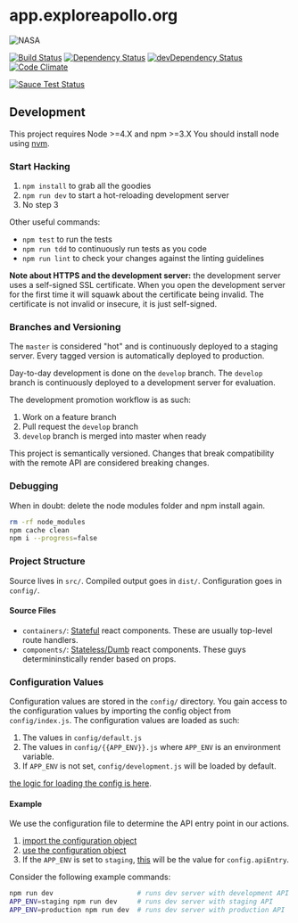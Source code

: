 # app.exploreapollo.org

![NASA](./NASA_logo.png?raw=true)

[![Build Status](https://travis-ci.org/UTD-CRSS/app.exploreapollo.org.svg?branch=master)](https://travis-ci.org/UTD-CRSS/app.exploreapollo.org)
[![Dependency Status](https://david-dm.org/UTD-CRSS/app.exploreapollo.org.svg)](https://david-dm.org/UTD-CRSS/app.exploreapollo.org)
[![devDependency Status](https://david-dm.org/UTD-CRSS/app.exploreapollo.org/dev-status.svg)](https://david-dm.org/UTD-CRSS/app.exploreapollo.org#info=devDependencies)
[![Code Climate](https://codeclimate.com/github/UTD-CRSS/app.exploreapollo.org/badges/gpa.svg)](https://codeclimate.com/github/UTD-CRSS/app.exploreapollo.org)

[![Sauce Test Status](https://saucelabs.com/browser-matrix/utd-crss.svg)](https://saucelabs.com/u/utd-crss)

## Development

This project requires Node >=4.X and npm >=3.X You should install node using [nvm][].

### Start Hacking

1. `npm install` to grab all the goodies
2. `npm run dev` to start a hot-reloading development server
3. No step 3

Other useful commands:

* `npm test` to run the tests
* `npm run tdd` to continuously run tests as you code
* `npm run lint` to check your changes against the linting guidelines

**Note about HTTPS and the development server:** the development server uses a
self-signed SSL certificate. When you open the development server for the first
time it will squawk about the certificate being invalid. The certificate is not
invalid or insecure, it is just self-signed.

### Branches and Versioning

The `master` is considered "hot" and is continuously deployed to a staging
server. Every tagged version is automatically deployed to production.

Day-to-day development is done on the `develop` branch. The `develop` branch is continuously deployed to a development server for evaluation.

The development promotion workflow is as such:

1. Work on a feature branch
2. Pull request the `develop` branch
3. `develop` branch is merged into master when ready

This project is semantically versioned. Changes that break compatibility with
the remote API are considered breaking changes.

### Debugging

When in doubt: delete the node modules folder and npm install again.

```bash
rm -rf node_modules
npm cache clean
npm i --progress=false
```

### Project Structure

Source lives in `src/`. Compiled output goes in `dist/`. Configuration goes in
`config/`.

#### Source Files

- `containers/`: [Stateful][dumb-comp] react components. These are usually top-level route handlers.
- `components/`: [Stateless/Dumb][dumb-comp] react components. These guys determininstically render based on props.


### Configuration Values

Configuration values are stored in the `config/` directory. You gain access to the configuration values by importing the config object from `config/index.js`. The configuration values are loaded as such:

1. The values in `config/default.js`
2. The values in `config/{{APP_ENV}}.js` where `APP_ENV` is an environment variable.
3. If `APP_ENV` is not set, `config/development.js` will be loaded by default.

[the logic for loading the config is here](https://github.com/UTD-CRSS/app.exploreapollo.org/blob/master/config/index.js).

#### Example

We use the configuration file to determine the API entry point in our actions.

1. [import the configuration object](https://github.com/UTD-CRSS/app.exploreapollo.org/blob/a999375d881ed763fd18b852b402582b5a6e647b/src/actions/index.js#L5)
2. [use the configuration object](https://github.com/UTD-CRSS/app.exploreapollo.org/blob/a999375d881ed763fd18b852b402582b5a6e647b/src/actions/index.js#L31)
3. If the `APP_ENV` is set to `staging`, [this](https://github.com/UTD-CRSS/app.exploreapollo.org/blob/a999375d881ed763fd18b852b402582b5a6e647b/config/staging.js#L3) will be the value for `config.apiEntry`.

Consider the following example commands:

```bash
npm run dev                     # runs dev server with development API
APP_ENV=staging npm run dev     # runs dev server with staging API
APP_ENV=production npm run dev  # runs dev server with production API
```

[nvm]: https://github.com/creationix/nvm
[jest]: https://facebook.github.io/jest/
[dumb-comp]: https://github.com/uberVU/react-guide/blob/master/props-vs-state.md#component-types
